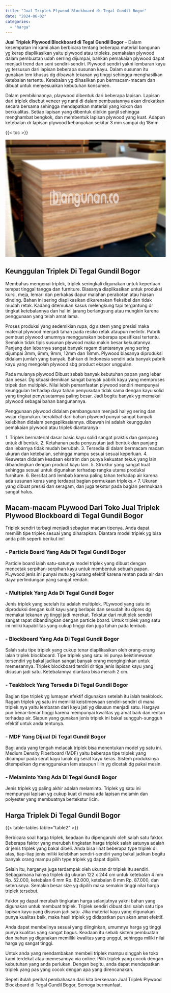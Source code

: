 ```yaml
---
title: "Jual Triplek Plywood Blockboard di Tegal Gundil Bogor"
date: "2024-06-02"
categories: 
  - "harga"
---
```


**Jual Triplek Plywood Blockboard di Tegal Gundil Bogor** – Dalam kesempatan ini kami akan berbicara tentang beberapa material bangunan yg kerap diaplikasikan yaitu plywood atau tripleks. pemakaian plywood dalam pembuatan udah serring dijumpai, bahkan pemakaian plywood dapat menjadi trend dan seni sendiri-sendiri. Plywood sendiri yakni lembaran kayu yg tersusun dari lapisan beberapa susunan kayu. Dalam susunan itu gunakan lem khusus dg dibawah tekanan yg tinggi sehingga menghasilkan ketebalan tertentu. Ketebalan yg dihasilkan pun bermacam-macam dan dibuat untuk menyesuaikan kebutuhan konsumen.

Dalam pembikinannya, playwood dibentuk dari beberapa lapisan. Lapisan dari triplek disebut veneer yg nanti di dalam pembuatannya akan direkatkan secara bersama sehingga mendapatkan material yang kokoh dan berkualitas. Setiap lapisan yang dibentuk dibikin ganjil sehingga menghambat bengkok, dan membentuk lapisan plywood yang kuat. Adapun ketebalan dr lapisan plywood kebanyakan sekitar 3 mm sampai dg 18mm.

{{< toc >}}

![Jual Triplek Plywood Blockboard di Tegal Gundil Bogor](/images/jual-triplek-murah-36.png)

## Keunggulan Triplek Di Tegal Gundil Bogor

Membahas mengenai triplek, triplek seringkali digunakan untuk keperluan tempat tinggal tangga dan furniture. Biasanya diaplikasikan untuk produksi kursi, meja, lemari dan perkakas dapur malahan perabotan atau hiasan dinding. Bahan ini sering diaplikasikan dikarenakan fleksibel dan tidak mudah retak. Kadang ditemukan kasus melengkung tapi tergantung dr tingkat ketebalannya dan hal ini jarang berlangsung atau mungkin karena penggunaan yang telah amat lama.

Proses produksi yang sedemikian rupa, dg sistem yang presisi maka material plywood menjadi tahan pada resiko retak ataupun melintir. Pabrik pembuat plywood umumnya menggunakan beberapa spesifikasi tertentu. Semakin tidak tipis susunan plywood maka makin besar kekuatannya. Panjang dan lebarnya sangat banyak ragam diantaranya yang sering dijumpai 3mm, 6mm, 9mm, 12mm dan 18mm. Plywood biasanya diproduksi didalam jumlah yang banyak. Bahkan di Indonesia sendiri ada banyak pabrik kayu yang mengolah plywood sbg product ekspor unggulan.

Pada mulanya plywood Dibuat sebab banyak kebutuhan papan yang lebar dan besar. Dg situasi demikian sangat banyak pabrik kayu yang memproses tripek dan multiplek. Nilai lebih pemanfaatan plywood sendiri mempunyai keunggulan terhadap daya tahan penyusutan tidak sama dengan kayu solid yang tingkat penyusutannya paling besar. Jadi begitu banyak yg memakai plywood sebagai bahan bangunannya.

Penggunaan plywood didalam pembangunan menjadi hal yg sering dan wajar digunakan. berakibat dari bahan plywood punyai sangat banyak kelebihan didalam pengaplikasiannya. dibawah ini adalah keunggulan pemakaian plywood atau triplek diantaranya :

1\. Triplek bermaterial dasar basic kayu solid sangat praktis dan gampang untuk di bentuk. 2. Ketahanan pada penyusutan jadi bentuk dan panjang dan lebarnya tidak mudah berubah. 3. Tersedia di dalam bermacam macam ukuran dan ketebalan, sehingga mampu sesuai sesuai keperluan. 4. Keawetan didalam keadaan ekstrim dan punya kekuatan tekuk yang lain dibandingkan dengan product kayu lain. 5. Struktur yang sangat kuat sehingga sesuai untuk digunakan terhadap rangka utama produksi furniture. 6. Bersifat anti lembab karena paling tahan terhadap air karena ada susunan keras yang terdapat bagian permukaan tripleks.< 7. Ukuran yang dibuat presisi dan seragam, dan juga tekstur pada bagian permukaan sangat halus.

## Macam-macam PLywood Dari Toko Jual Triplek Plywood Blockboard di Tegal Gundil Bogor

Triplek sendiri terbagi menjadi sebagian macam tipenya. Anda dapat memilih tipe triplek sesuai yang diharapkan. Diantara model triplek yg bisa anda pilih seperti berikut ini!

### \- Particle Board Yang Ada Di Tegal Gundil Bogor

Particle board ialah satu-satunya model triplek yang dibuat dengan mencetak serpihan-serpihan kayu untuk membentuk sebuah papan. PLywood jenis ini punyai mutu yg kurang efektif karena rentan pada air dan daya perlindungan yang sangat rendah.

### \- Multiplek Yang Ada Di Tegal Gundil Bogor

Jenis triplek yang setelah itu adalah multiplek. PLywood yang satu ini diproduksi dengan kulit kayu yang berlapis dan sesudah itu dipres dg memakai tekanan yg tinggi jadi merekat. Tekstur dari multiplek sendiri sangat rapat dibandingkan dengan particle board. Untuk triplek yang satu ini miliki kapabilitas yang cukup tinggi dan juga tahan pada lembab.

### \- Blockboard Yang Ada Di Tegal Gundil Bogor

Salah satu tipe triplek yang cukup tenar diaplikasikan oleh orang-orang ialah triplek blockboard. Tipe triplek yang satu ini punya keistimewaan tersendiri yg bakal jadikan sangat banyak orang menginginkan untuk memesannya. Triplek blockboard terdiri dr tiga jenis lapisan kayu yang disusun jadi satu. Ketebalannya diantara bisa meraih 2 cm.

### \- Teakblock Yang Tersedia Di Tegal Gundil Bogor

Bagian tipe triplek yg lumayan efektif digunakan setelah itu ialah teakblock. Ragam triplek yg satu ini memiliki keistimewaan sendiri-sendiri di mana triplek nya yaitu lembaran dari kayu jati yg disusun menjadi satu. Hargaya pun benar-benar tinggi karena mempunyai kwalitas yg amat baik dan rentan terhadap air. Siapun yang gunakan jenis triplek ini bakal sungguh-sungguh efektif untuk anda tentunya.

### \- MDF Yang Dijual Di Tegal Gundil Bogor

Bagi anda yang tengah melacak triplek bisa menentukan model yg satu ini. Medium Density Fiberboard (MDF) yaitu beberapa tipe triplek yang dicampur pada serat kayu lunak dg serat kayu keras. Sistem produksinya ditempelkan dg menggunakan lem ataupun lilin yg dicetak dg pakai mesin.

### \- Melaminto Yang Ada Di Tegal Gundil Bogor

Jenis triplek yg paling akhir adalah melaminto. Triplek yg satu ini mempunyai lapisan yg cukup kuat di mana ada lapisan melamin dan polyester yang membuatnya bertekstur licin.

## Harga Triplek Di Tegal Gundil Bogor

{{< table-tables table="table2" >}}

Berbicara soal harga triplek, keadaan itu dipengaruhi oleh salah satu faktor. Beberapa faktor yang merubah tingkatan harga triplek salah satunya adalah dr jenis triplek yang bakal dibeli. Anda bisa lihat beberapa type triplek di atas, tiap-tiap jenis miliki kelebihan sendiri-sendiri yang bakal jadikan begitu banyak orang mampu pilih type triplek yg dapat dipilih.

Selain itu, harganya juga terdampak oleh ukuran dr triplek itu sendiri. Sebagaimana halnya triplek dg ukuran 122 x 244 cm untuk ketebalan 4 mm Rp. 52.000, ketebalan 6 mm Rp. 82.000, ketebalan 8 mm Rp. 87.000, dan seterusnya. Semakin besar size yg dipilih maka semakin tinggi nilai harga triplek tersebut.

Faktor yg dapat merubah tingkatan harga selanjutnya yakni bahan yang digunakan untuk membuat triplek. Triplek sendiri dibuat dari salah satu tipe lapisan kayu yang disusun jadi satu. Jika material kayu yang digunakan punya kualitas baik, maka hasil triplek yg didapatkan pun akan amat efektif.

Anda dapat membelinya sesuai yang diinginkan, umumnya harga yg tinggi punya kualitas yang sangat bagus. Keadaan itu sebab sistem pembuatan dan bahan yg digunakan memiliki kwalitas yang unggul, sehingga miliki nilai harga yg sangat tinggi.

Untuk anda yang mendambakan membeli triplek mampu singgah ke toko kami terdekat atau memesannya via online. Pilih triplek yang cocok dengan kebutuhan yang anda perlukan. Dengan begitu, anda dapat mendapatkan triplek yang pas yang cocok dengan apa yang direncanakan.

Sepeti itulah perihal pembahasan dari kita berkenaan Jual Triplek Plywood Blockboard di Tegal Gundil Bogor, Semoga bermanfaat.
